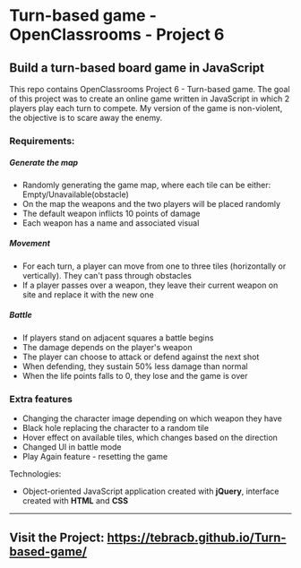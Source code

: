 # Turn-based game - OpenClassrooms - Project 6
## Build a turn-based board game in JavaScript

This repo contains OpenClassrooms Project 6 - Turn-based game. The goal of this project was to create an online game written in JavaScript in which 2 players play each turn to compete. My version of the game is non-violent, the objective is to scare away the enemy.

### Requirements: 

##### Generate the map
* Randomly generating the game map, where each tile can be either: Empty/Unavailable(obstacle)
* On the map the weapons and the two players will be placed randomly 
* The default weapon inflicts 10 points of damage
* Each weapon has a name and associated visual

##### Movement
* For each turn, a player can move from one to three tiles (horizontally or vertically). They can't pass through obstacles
* If a player passes over a weapon, they leave their current weapon on site and replace it with the new one

##### Battle
* If players stand on adjacent squares a battle begins
* The damage depends on the player's weapon
* The player can choose to attack or defend against the next shot
* When defending, they sustain 50% less damage than normal
* When the life points falls to 0, they lose and the game is over

### Extra features
* Changing the character image depending on which weapon they have
* Black hole replacing the character to a random tile
* Hover effect on available tiles, which changes based on the direction
* Changed UI in battle mode
* Play Again feature - resetting the game


Technologies:
* Object-oriented JavaScript application created with **jQuery**, interface created with **HTML** and **CSS**
---

## Visit the Project: https://tebracb.github.io/Turn-based-game/
